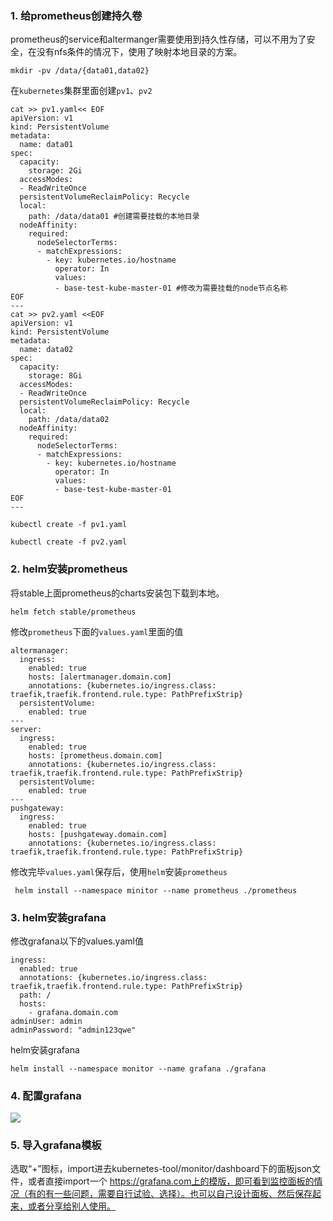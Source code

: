 ### 1. 给prometheus创建持久卷

prometheus的service和altermanger需要使用到持久性存储，可以不用为了安全，在没有nfs条件的情况下，使用了映射本地目录的方案。

```
mkdir -pv /data/{data01,data02}
```

在`kubernetes`集群里面创建`pv1`、`pv2`

```
cat >> pv1.yaml<< EOF
apiVersion: v1
kind: PersistentVolume
metadata:
  name: data01
spec:
  capacity:
    storage: 2Gi
  accessModes:
  - ReadWriteOnce
  persistentVolumeReclaimPolicy: Recycle
  local:
    path: /data/data01 #创建需要挂载的本地目录
  nodeAffinity:
    required:
      nodeSelectorTerms:
      - matchExpressions:
        - key: kubernetes.io/hostname
          operator: In
          values:
          - base-test-kube-master-01 #修改为需要挂载的node节点名称
EOF
---
cat >> pv2.yaml <<EOF
apiVersion: v1
kind: PersistentVolume
metadata:
  name: data02
spec:
  capacity:
    storage: 8Gi
  accessModes:
  - ReadWriteOnce
  persistentVolumeReclaimPolicy: Recycle
  local:
    path: /data/data02
  nodeAffinity:
    required:
      nodeSelectorTerms:
      - matchExpressions:
        - key: kubernetes.io/hostname
          operator: In
          values:
          - base-test-kube-master-01
EOF
---

kubectl create -f pv1.yaml

kubectl create -f pv2.yaml
```

### 2. helm安装prometheus

将stable上面prometheus的charts安装包下载到本地。

```
helm fetch stable/prometheus
```

修改`prometheus`下面的`values.yaml`里面的值

```
altermanager:
  ingress:
    enabled: true
    hosts: [alertmanager.domain.com]
    annotations: {kubernetes.io/ingress.class: traefik,traefik.frontend.rule.type: PathPrefixStrip}
  persistentVolume:
    enabled: true
---  
server:
  ingress:
    enabled: true
    hosts: [prometheus.domain.com]
    annotations: {kubernetes.io/ingress.class: traefik,traefik.frontend.rule.type: PathPrefixStrip}
  persistentVolume:
    enabled: true
---
pushgateway:
  ingress:
    enabled: true
    hosts: [pushgateway.domain.com]
    annotations: {kubernetes.io/ingress.class: traefik,traefik.frontend.rule.type: PathPrefixStrip}
```

修改完毕`values.yaml`保存后，使用`helm`安装`prometheus`

```
 helm install --namespace minitor --name prometheus ./prometheus
```

### 3. helm安装grafana

修改grafana以下的values.yaml值

```
ingress:
  enabled: true
  annotations: {kubernetes.io/ingress.class: traefik,traefik.frontend.rule.type: PathPrefixStrip}
  path: /
  hosts:
    - grafana.domain.com
adminUser: admin
adminPassword: "admin123qwe"
```

helm安装grafana

```
helm install --namespace monitor --name grafana ./grafana
```

### 4.  配置grafana

![](https://note.youdao.com/yws/api/personal/file/WEBcd8f97199ac34653264a0a49d118d477?method=download&shareKey=0bccc95afb4915c076838e53b774c9b2)

### 5. 导入grafana模板

选取“+”图标，import进去kubernetes-tool/monitor/dashboard下的面板json文件，或者直接import一个  https://grafana.com上的模版，即可看到监控面板的情况（有的有一些问题，需要自行试验、选择）。也可以自己设计面板、然后保存起来，或者分享给别人使用。

